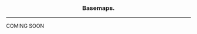 
<!-- README.md is generated from README.Rmd. Please edit that file -->
<center>

### Basemaps.

</center>

------------------------------------------------------------------------

COMING SOON
